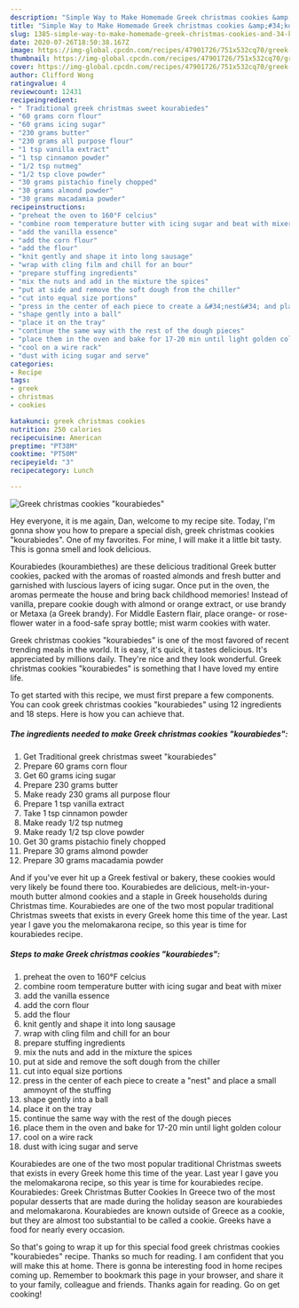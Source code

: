 ```yaml
---
description: "Simple Way to Make Homemade Greek christmas cookies &amp;#34;kourabiedes&amp;#34;"
title: "Simple Way to Make Homemade Greek christmas cookies &amp;#34;kourabiedes&amp;#34;"
slug: 1385-simple-way-to-make-homemade-greek-christmas-cookies-and-34-kourabiedes-and-34
date: 2020-07-26T18:50:38.167Z
image: https://img-global.cpcdn.com/recipes/47901726/751x532cq70/greek-christmas-cookies-kourabiedes-recipe-main-photo.jpg
thumbnail: https://img-global.cpcdn.com/recipes/47901726/751x532cq70/greek-christmas-cookies-kourabiedes-recipe-main-photo.jpg
cover: https://img-global.cpcdn.com/recipes/47901726/751x532cq70/greek-christmas-cookies-kourabiedes-recipe-main-photo.jpg
author: Clifford Wong
ratingvalue: 4
reviewcount: 12431
recipeingredient:
- " Traditional greek christmas sweet kourabiedes"
- "60 grams corn flour"
- "60 grams icing sugar"
- "230 grams butter"
- "230 grams all purpose flour"
- "1 tsp vanilla extract"
- "1 tsp cinnamon powder"
- "1/2 tsp nutmeg"
- "1/2 tsp clove powder"
- "30 grams pistachio finely chopped"
- "30 grams almond powder"
- "30 grams macadamia powder"
recipeinstructions:
- "preheat the oven to 160°F celcius"
- "combine room temperature butter with icing sugar and beat with mixer"
- "add the vanilla essence"
- "add the corn flour"
- "add the flour"
- "knit gently and shape it into long sausage"
- "wrap with cling film and chill for an bour"
- "prepare stuffing ingredients"
- "mix the nuts and add in the mixture the spices"
- "put at side and remove the soft dough from the chiller"
- "cut into equal size portions"
- "press in the center of each piece to create a &#34;nest&#34; and place a small ammoynt of the stuffing"
- "shape gently into a ball"
- "place it on the tray"
- "continue the same way with the rest of the dough pieces"
- "place them in the oven and bake for 17-20 min until light golden colour"
- "cool on a wire rack"
- "dust with icing sugar and serve"
categories:
- Recipe
tags:
- greek
- christmas
- cookies

katakunci: greek christmas cookies 
nutrition: 250 calories
recipecuisine: American
preptime: "PT38M"
cooktime: "PT50M"
recipeyield: "3"
recipecategory: Lunch

---
```



![Greek christmas cookies &#34;kourabiedes&#34;](https://img-global.cpcdn.com/recipes/47901726/751x532cq70/greek-christmas-cookies-kourabiedes-recipe-main-photo.jpg)

Hey everyone, it is me again, Dan, welcome to my recipe site. Today, I'm gonna show you how to prepare a special dish, greek christmas cookies &#34;kourabiedes&#34;. One of my favorites. For mine, I will make it a little bit tasty. This is gonna smell and look delicious.

Kourabiedes (kourambiethes) are these delicious traditional Greek butter cookies, packed with the aromas of roasted almonds and fresh butter and garnished with luscious layers of icing sugar. Once put in the oven, the aromas permeate the house and bring back childhood memories! Instead of vanilla, prepare cookie dough with almond or orange extract, or use brandy or Metaxa (a Greek brandy). For Middle Eastern flair, place orange- or rose-flower water in a food-safe spray bottle; mist warm cookies with water.

Greek christmas cookies &#34;kourabiedes&#34; is one of the most favored of recent trending meals in the world. It is easy, it's quick, it tastes delicious. It's appreciated by millions daily. They're nice and they look wonderful. Greek christmas cookies &#34;kourabiedes&#34; is something that I have loved my entire life.


To get started with this recipe, we must first prepare a few components. You can cook greek christmas cookies &#34;kourabiedes&#34; using 12 ingredients and 18 steps. Here is how you can achieve that.

<!--inarticleads1-->

##### The ingredients needed to make Greek christmas cookies &#34;kourabiedes&#34;:

1. Get  Traditional greek christmas sweet &#34;kourabiedes&#34;
1. Prepare 60 grams corn flour
1. Get 60 grams icing sugar
1. Prepare 230 grams butter
1. Make ready 230 grams all purpose flour
1. Prepare 1 tsp vanilla extract
1. Take 1 tsp cinnamon powder
1. Make ready 1/2 tsp nutmeg
1. Make ready 1/2 tsp clove powder
1. Get 30 grams pistachio finely chopped
1. Prepare 30 grams almond powder
1. Prepare 30 grams macadamia powder


And if you&#39;ve ever hit up a Greek festival or bakery, these cookies would very likely be found there too. Kourabiedes are delicious, melt-in-your-mouth butter almond cookies and a staple in Greek households during Christmas time. Kourabiedes are one of the two most popular traditional Christmas sweets that exists in every Greek home this time of the year. Last year I gave you the melomakarona recipe, so this year is time for kourabiedes recipe. 

<!--inarticleads2-->

##### Steps to make Greek christmas cookies &#34;kourabiedes&#34;:

1. preheat the oven to 160°F celcius
1. combine room temperature butter with icing sugar and beat with mixer
1. add the vanilla essence
1. add the corn flour
1. add the flour
1. knit gently and shape it into long sausage
1. wrap with cling film and chill for an bour
1. prepare stuffing ingredients
1. mix the nuts and add in the mixture the spices
1. put at side and remove the soft dough from the chiller
1. cut into equal size portions
1. press in the center of each piece to create a &#34;nest&#34; and place a small ammoynt of the stuffing
1. shape gently into a ball
1. place it on the tray
1. continue the same way with the rest of the dough pieces
1. place them in the oven and bake for 17-20 min until light golden colour
1. cool on a wire rack
1. dust with icing sugar and serve


Kourabiedes are one of the two most popular traditional Christmas sweets that exists in every Greek home this time of the year. Last year I gave you the melomakarona recipe, so this year is time for kourabiedes recipe. Kourabiedes: Greek Christmas Butter Cookies In Greece two of the most popular desserts that are made during the holiday season are kourabiedes and melomakarona. Kourabiedes are known outside of Greece as a cookie, but they are almost too substantial to be called a cookie. Greeks have a food for nearly every occasion. 

So that's going to wrap it up for this special food greek christmas cookies &#34;kourabiedes&#34; recipe. Thanks so much for reading. I am confident that you will make this at home. There is gonna be interesting food in home recipes coming up. Remember to bookmark this page in your browser, and share it to your family, colleague and friends. Thanks again for reading. Go on get cooking!
